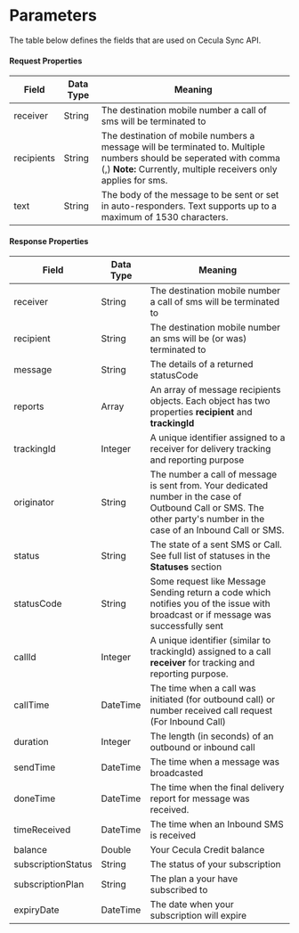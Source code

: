 # Parameters

The table below defines the fields that are used on Cecula Sync API.

#### Request Properties

Field | Data Type | Meaning
---------|----------|---------
 receiver | String | The destination mobile number a call of sms will be terminated to
 recipients | String | The destination of mobile numbers a message will be terminated to. Multiple numbers should be seperated with comma (,) **Note:** Currently, multiple receivers only applies for sms.
 text | String | The body of the message to be sent or set in auto-responders. Text supports up to a maximum of 1530 characters.

 #### Response Properties

 Field | Data Type | Meaning
---------|----------|---------
 receiver | String | The destination mobile number a call of sms will be terminated to
 recipient | String | The destination mobile number an sms will be (or was) terminated to
 message | String | The details of a returned statusCode
 reports | Array | An array of message recipients objects. Each object has two properties **recipient** and **trackingId**
 trackingId | Integer | A unique identifier assigned to a receiver for delivery tracking and reporting purpose
 originator | String | The number a call of message is sent from. Your dedicated number in the case of Outbound Call or SMS. The other party's number in the case of an Inbound Call or SMS.
 status | String | The state of a sent SMS or Call. See full list of statuses in the **Statuses** section
 statusCode | String | Some request like Message Sending return a code which notifies you of the issue with broadcast or if message was successfully sent
 callId | Integer | A unique identifier (similar to trackingId) assigned to a call **receiver** for tracking and reporting purpose.
 callTime | DateTime | The time when a call was initiated (for outbound call) or number received call request (For Inbound Call)
 duration | Integer | The length (in seconds) of an outbound or inbound call
 sendTime | DateTime | The time when a message was broadcasted
 doneTime | DateTime | The time when the final delivery report for message was received.
 timeReceived | DateTime | The time when an Inbound SMS is received
 balance | Double | Your Cecula Credit balance
 subscriptionStatus | String | The status of your subscription
 subscriptionPlan | String | The plan a your have subscribed to
 expiryDate | DateTime | The date when your subscription will expire